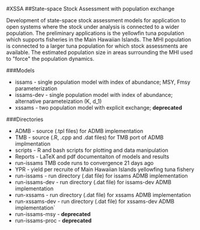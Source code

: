 
#XSSA
##State-space Stock Assessment with population exchange


Development of state-space stock assessment models for application to open systems where the stock under analysis is connected to a wider population. The preliminary applications is the yellowfin tuna population which supports fisheries in the Main Hawaiian Islands. The MHI population is connected to a larger tuna population for which stock assessments are available. The estimated population size in areas surrounding the MHI used to "force" the population dynamics.

###Models

* issams - single population model with index of abundance; MSY, Fmsy parameterization
* issams-dev - single population model with index of abundance; alternative parameteization (K, d_1)
* xssams - two population model with explicit exchange; __deprecated__


###Directories

* ADMB - source (.tpl files) for ADMB implementation
*	TMB - source (.R, .cpp and .dat files) for TMB port of ADMB implmentation
*	scripts - R and bash scripts for plotting and data manipulation
*	Reports - LaTeX and pdf documentaiton of models and results
* run-issams 	TMB code runs to convergence 	21 days ago
*	YPR - yield per recruite of Main Hawaiian Islands yellowfing tuna fishery
*	run-issams - run directory (.dat file) for issams ADMB implementation
*	run-issams-dev - run directory (.dat file) for issams-dev ADMB implementation
*	run-xssams - run directory (.dat file) for xssams ADMB implementation
*	run-xssams-dev - run directory (.dat file) for xssams-dev ADMB implementation`
*	run-issams-msy - __deprecated__
*	run-issams-proc - __deprecated__

